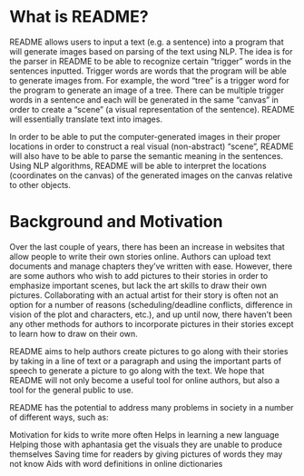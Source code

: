 # What is README?

README allows users to input a text (e.g. a sentence) into a program that will generate images based on parsing of the text using NLP. The idea is for the parser in README to be able to recognize certain “trigger” words in the sentences inputted. Trigger words are words that the program will be able to generate images from. For example, the word “tree” is a trigger word for the program to generate an image of a tree. There can be multiple trigger words in a sentence and each will be generated in the same “canvas” in order to create a “scene” (a visual representation of the sentence). README will essentially translate text into images.

In order to be able to put the computer-generated images in their proper locations in order to construct a real visual (non-abstract) “scene”, README will also have to be able to parse the semantic meaning in the sentences. Using NLP algorithms, README will be able to interpret the locations (coordinates on the canvas) of the generated images on the canvas relative to other objects.

# Background and Motivation

Over the last couple of years, there has been an increase in websites that allow people to write their own stories online. Authors can upload text documents and manage chapters they’ve written with ease. However, there are some authors who wish to add pictures to their stories in order to emphasize important scenes, but lack the art skills to draw their own pictures. Collaborating with an actual artist for their story is often not an option for a number of reasons (scheduling/deadline conflicts, difference in vision of the plot and characters, etc.), and up until now, there haven’t been any other methods for authors to incorporate pictures  in their stories except to learn how to draw on their own.

README aims to help authors create pictures to go along with their stories by taking in a line of text or a paragraph and using the important parts of speech to generate a picture to go along with the text. We hope that README will not only become a useful tool for online authors, but also a tool for the general public to use. 

README has the potential to address many problems in society in a number of different ways, such as:

Motivation for kids to write more often
Helps in learning a new language
Helping those with aphantasia get the visuals they are unable to produce themselves
Saving time for readers by giving pictures of words they may not know
Aids with word definitions in online dictionaries

